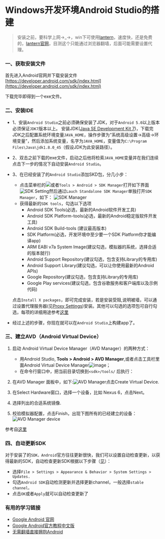 # Windows开发环境Android Studio的搭建

>安装之前，要科学上网→_→，win下可使用[lantern](https://github.com/getlantern/lantern)，速度快，还是免费的，[lantern官网](http://getlantern.org/)，目测这个只能通过浏览器翻墙，后面可能需要设置代理。

### 一、获取安装文件

首先进入Android官网并下载安装文件
[https://developer.android.com/sdk/index.html](https://developer.android.com/sdk/index.html)

下载完毕即得到一个exe文件。

### 二、安装IDE

- 1、安装`Android Studio`之前必须确保安装了JDK，对于`Android 5.0`以上版本必须保证`JDK7`版本以上。
安装JDK([Java SE Development Kit 7](http://www.oracle.com/technetwork/java/javase/downloads/jdk7-downloads-1880260.html))，下载完JDK之后配置系统环境变量`JAVA_HOME`，操作步骤为“系统高级设置->高级->环境变量”，然后添加系统变量，名字为`JAVA_HOME`，变量值为`C:\Program Files\Java\jdk1.8.0_45`（假设JDK为此安装路径）。
- 2、双击之前下载的exe文件，启动之后他将检索`JAVA_HOME`变量并在我们连续点击下一步的情况下自动安装`Android Studio`。
- 3、在已经安装了的`Android Studio`添加SKD包，分几小步：
	- 点击菜单栏的![](https://raw.githubusercontent.com/zhouchaoyuan/ThePlanForMe/master/M3-M4/W1/ico.jpg)或者`Tools > Android > SDK Manager`打开如下界面 ![SDK Setting](https://raw.githubusercontent.com/zhouchaoyuan/ThePlanForMe/master/M3-M4/W1/SDK_Setting.png)然后通过`Lauch Standalone SDK Manager`单独打开`SDK Manager`，如下： ![SDK Manager](https://raw.githubusercontent.com/zhouchaoyuan/ThePlanForMe/master/M3-M4/W1/Android_SDK_Manager.png)
	- 获得最新的`SDK tools`，勾选以下选项
		- Android SDK Tools(必选，最新的Android软件开发工具)
		- Android SDK Platform-tools(必选，最新的Android稳定版软件开发工具)
		- Android SDK Build-tools (建议最高版本)
		- SDK Platform(必选，开发环境中至少要一个SDK Platform你才能编译app)
		- ARM EABI v7a System Image(建议勾选，模拟器的系统，选择合适的版本就行)
		- Android Support Repository(建议勾选，包含支持Library的专用库)
		- Android Support Library(建议勾选，可以让你使用最新的Android APIs)
		- Google Repository(建议勾选，包含支持Library的专用库)
		- Google Play services(建议勾选，包含谷歌服务和客户端库以及示例代码)
	
	点击`Install X packages`，即可完成安装，若是安装受阻,说明被墙，可以通过设置代理服务器(见[Proxy Settings](https://github.com/zhouchaoyuan/ThePlanForMe/blob/master/M3-M4/W1/Proxy_Settings.md))安装。其他可以勾选的选项包可自行勾选，每项的详细用途参考[这里](https://developer.android.com/tools/help/sdk-manager.html)
- 经过上述的步骤，你现在就可以在`Android Studio`上构建app了。

### 三、建立AVD（Android Virtual Device）

1. 启动 Android Virtual Device Manager（AVD Manager）的两种方式：
	* 用Android Studio, **Tools > Android > AVD Manager**,或者点击工具栏里面Android Virtual Device Manager![image](https://raw.githubusercontent.com/zhouchaoyuan/ThePlanForMe/master/M3-M4/W1/AVD.png)；
	* 在命令行窗口中，把当前目录切换到`<sdk>/tools/` 后执行：
2. 在AVD Manager 面板中，如下:![AVD Manager](https://raw.githubusercontent.com/zhouchaoyuan/ThePlanForMe/master/M3-M4/W1/AVD_Manager.png)点击Create Virtual Device.

3. 在Select Hardware窗口，选择一个设备，比如 Nexus 6，点击Next。

4. 选择列出的合适系统镜像.

5. 校验模拟器配置，点击Finish，出现下图所有的已经建立的设备：![AVD Manager device](https://raw.githubusercontent.com/zhouchaoyuan/ThePlanForMe/master/M3-M4/W1/AVD_Manager_device.png)

参考自[这里](https://developer.android.com/tools/devices/managing-avds.html)

### 四、自动更新SDK
对于安装了的`SDK，Android`官方往往更新很快，我们可以设置自动检查更新，以获得最新的SDK，自动检查更新SDK根据以下步骤（[见](https://developer.android.com/tools/help/sdk-manager.html)）：

- 选择`File > Settings > Appearance & Behavior > System Settings > Updates.`
- 勾选`Android SDK`自动检测更新并选择更新channel，一般选择`stable channel。`
- 点击`OK`或者`Apply`就可以自动检查更新了


### 有用的学习链接

- [Google Android 官网](https://developer.android.com/training/index.html)
- [Google Android官方教程中文版](http://hukai.me/android-training-course-in-chinese/index.html)
- [无需翻墙直接拥抱Android](http://www.androiddevtools.cn/)